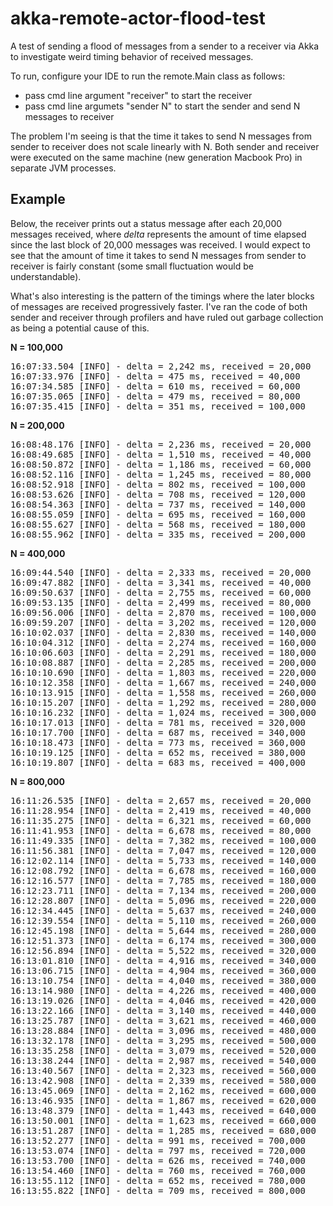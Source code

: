 akka-remote-actor-flood-test
============================

A test of sending a flood of messages from a sender to a receiver via Akka to investigate weird timing behavior of received messages.

To run, configure your IDE to run the remote.Main class as follows:  
* pass cmd line argument "receiver" to start the receiver
* pass cmd line argumets "sender N" to start the sender and send N messages to receiver

The problem I'm seeing is that the time it takes to send N messages from sender to receiver does not scale linearly with N.  Both sender and receiver were executed on the same machine (new generation Macbook Pro) in separate JVM processes.

Example  
-------

Below, the receiver prints out a status message after each 20,000 messages received, where *delta* represents the amount of time elapsed since the last block of 20,000 messages was received. I would expect to see that the amount of time it takes to send N messages from sender to receiver is fairly constant (some small fluctuation would be understandable).

What's also interesting is the pattern of the timings where the later blocks of messages are received progressively faster. I've ran the code of both sender and receiver through profilers and have ruled out garbage collection as being a potential cause of this. 

**N = 100,000**
<pre>
16:07:33.504 [INFO] - delta = 2,242 ms, received = 20,000
16:07:33.976 [INFO] - delta = 475 ms, received = 40,000
16:07:34.585 [INFO] - delta = 610 ms, received = 60,000
16:07:35.065 [INFO] - delta = 479 ms, received = 80,000
16:07:35.415 [INFO] - delta = 351 ms, received = 100,000
</pre>

**N = 200,000**
<pre>
16:08:48.176 [INFO] - delta = 2,236 ms, received = 20,000
16:08:49.685 [INFO] - delta = 1,510 ms, received = 40,000
16:08:50.872 [INFO] - delta = 1,186 ms, received = 60,000
16:08:52.116 [INFO] - delta = 1,245 ms, received = 80,000
16:08:52.918 [INFO] - delta = 802 ms, received = 100,000
16:08:53.626 [INFO] - delta = 708 ms, received = 120,000
16:08:54.363 [INFO] - delta = 737 ms, received = 140,000
16:08:55.059 [INFO] - delta = 695 ms, received = 160,000
16:08:55.627 [INFO] - delta = 568 ms, received = 180,000
16:08:55.962 [INFO] - delta = 335 ms, received = 200,000
</pre>

**N = 400,000**
<pre>
16:09:44.540 [INFO] - delta = 2,333 ms, received = 20,000
16:09:47.882 [INFO] - delta = 3,341 ms, received = 40,000
16:09:50.637 [INFO] - delta = 2,755 ms, received = 60,000
16:09:53.135 [INFO] - delta = 2,499 ms, received = 80,000
16:09:56.006 [INFO] - delta = 2,870 ms, received = 100,000
16:09:59.207 [INFO] - delta = 3,202 ms, received = 120,000
16:10:02.037 [INFO] - delta = 2,830 ms, received = 140,000
16:10:04.312 [INFO] - delta = 2,274 ms, received = 160,000
16:10:06.603 [INFO] - delta = 2,291 ms, received = 180,000
16:10:08.887 [INFO] - delta = 2,285 ms, received = 200,000
16:10:10.690 [INFO] - delta = 1,803 ms, received = 220,000
16:10:12.358 [INFO] - delta = 1,667 ms, received = 240,000
16:10:13.915 [INFO] - delta = 1,558 ms, received = 260,000
16:10:15.207 [INFO] - delta = 1,292 ms, received = 280,000
16:10:16.232 [INFO] - delta = 1,024 ms, received = 300,000
16:10:17.013 [INFO] - delta = 781 ms, received = 320,000
16:10:17.700 [INFO] - delta = 687 ms, received = 340,000
16:10:18.473 [INFO] - delta = 773 ms, received = 360,000
16:10:19.125 [INFO] - delta = 652 ms, received = 380,000
16:10:19.807 [INFO] - delta = 683 ms, received = 400,000
</pre>

**N = 800,000**
<pre>
16:11:26.535 [INFO] - delta = 2,657 ms, received = 20,000
16:11:28.954 [INFO] - delta = 2,419 ms, received = 40,000
16:11:35.275 [INFO] - delta = 6,321 ms, received = 60,000
16:11:41.953 [INFO] - delta = 6,678 ms, received = 80,000
16:11:49.335 [INFO] - delta = 7,382 ms, received = 100,000
16:11:56.381 [INFO] - delta = 7,047 ms, received = 120,000
16:12:02.114 [INFO] - delta = 5,733 ms, received = 140,000
16:12:08.792 [INFO] - delta = 6,678 ms, received = 160,000
16:12:16.577 [INFO] - delta = 7,785 ms, received = 180,000
16:12:23.711 [INFO] - delta = 7,134 ms, received = 200,000
16:12:28.807 [INFO] - delta = 5,096 ms, received = 220,000
16:12:34.445 [INFO] - delta = 5,637 ms, received = 240,000
16:12:39.554 [INFO] - delta = 5,110 ms, received = 260,000
16:12:45.198 [INFO] - delta = 5,644 ms, received = 280,000
16:12:51.373 [INFO] - delta = 6,174 ms, received = 300,000
16:12:56.894 [INFO] - delta = 5,522 ms, received = 320,000
16:13:01.810 [INFO] - delta = 4,916 ms, received = 340,000
16:13:06.715 [INFO] - delta = 4,904 ms, received = 360,000
16:13:10.754 [INFO] - delta = 4,040 ms, received = 380,000
16:13:14.980 [INFO] - delta = 4,226 ms, received = 400,000
16:13:19.026 [INFO] - delta = 4,046 ms, received = 420,000
16:13:22.166 [INFO] - delta = 3,140 ms, received = 440,000
16:13:25.787 [INFO] - delta = 3,621 ms, received = 460,000
16:13:28.884 [INFO] - delta = 3,096 ms, received = 480,000
16:13:32.178 [INFO] - delta = 3,295 ms, received = 500,000
16:13:35.258 [INFO] - delta = 3,079 ms, received = 520,000
16:13:38.244 [INFO] - delta = 2,987 ms, received = 540,000
16:13:40.567 [INFO] - delta = 2,323 ms, received = 560,000
16:13:42.908 [INFO] - delta = 2,339 ms, received = 580,000
16:13:45.069 [INFO] - delta = 2,162 ms, received = 600,000
16:13:46.935 [INFO] - delta = 1,867 ms, received = 620,000
16:13:48.379 [INFO] - delta = 1,443 ms, received = 640,000
16:13:50.001 [INFO] - delta = 1,623 ms, received = 660,000
16:13:51.287 [INFO] - delta = 1,285 ms, received = 680,000
16:13:52.277 [INFO] - delta = 991 ms, received = 700,000
16:13:53.074 [INFO] - delta = 797 ms, received = 720,000
16:13:53.700 [INFO] - delta = 626 ms, received = 740,000
16:13:54.460 [INFO] - delta = 760 ms, received = 760,000
16:13:55.112 [INFO] - delta = 652 ms, received = 780,000
16:13:55.822 [INFO] - delta = 709 ms, received = 800,000
</pre>

